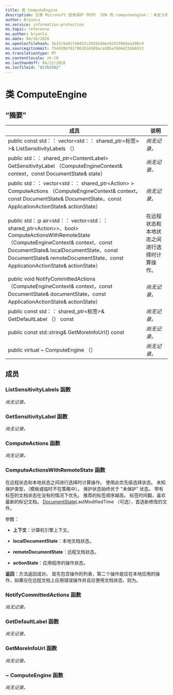 ```yaml
---
title: 类 ComputeEngine
description: 记录 Microsoft 信息保护（MIP） SDK 的 computeengine：：未定义的类。
author: BryanLa
ms.service: information-protection
ms.topic: reference
ms.author: bryanla
ms.date: 04/16/2020
ms.openlocfilehash: 3b33c9a91f40422c29282ddee9292f6bbbad90c9
ms.sourcegitcommit: f54920bf017902616589aca30baf6b64216b6913
ms.translationtype: MT
ms.contentlocale: zh-CN
ms.lasthandoff: 04/22/2020
ms.locfileid: "81763502"
---
```

# <a name="class-computeengine"></a>类 ComputeEngine 
  
## <a name="summary"></a>“摘要”
 成员                        | 说明                                
--------------------------------|---------------------------------------------
public const std：： vector\<std：： shared_ptr\<标签\> \>& ListSensitivityLabels （）  | _尚无记录。_
public std：： shared_ptr\<ContentLabel\> GetSensitivityLabel （ComputeEngineContext& context，const DocumentState& state）  | _尚无记录。_
public std：： vector\<std：： shared_ptr\<Action\> \> ComputeActions （ComputeEngineContext& context，const DocumentState& DocumentState，const ApplicationActionState& actionState）  | _尚无记录。_
public std：:p air\<std：： vector\<std：： shared_ptr\<Action\>\>、bool\> ComputeActionsWithRemoteState （ComputeEngineContext& context、const DocumentState& localDocumentState、const DocumentState& remoteDocumentState、const ApplicationActionState& actionState）  |  在远程状态和本地状态之间进行选择时计算操作。
public void NotifyCommittedActions （ComputeEngineContext& context，const DocumentState& documentState，const ApplicationActionState& actionState）  | _尚无记录。_
public const std：： shared_ptr\<标签\>& GetDefaultLabel （） const  | _尚无记录。_
public const std::string& GetMoreInfoUrl() const  | _尚无记录。_
public virtual ~ ComputeEngine （）  | _尚无记录。_
  
## <a name="members"></a>成员
  
### <a name="listsensitivitylabels-function"></a>ListSensitivityLabels 函数
_尚无记录。_

  
### <a name="getsensitivitylabel-function"></a>GetSensitivityLabel 函数
_尚无记录。_

  
### <a name="computeactions-function"></a>ComputeActions 函数
_尚无记录。_

  
### <a name="computeactionswithremotestate-function"></a>ComputeActionsWithRemoteState 函数
在远程状态和本地状态之间进行选择时计算操作。
使用此优先级选择状态。 未知保护类型，（模板或临时不在策略中）。 保护状态始终优于 "未保护" 状态。 带有标签的文档状态在没有的情况下优先。 推荐的标签顺序越高。 标签时间戳，喜欢最新的标记文档。 [DocumentState](class_mip_documentstate.md)LastModifiedTime （可选），首选新修改的文件。

参数：  
* **上下文**：计算机引擎上下文。 


* **localDocumentState**：本地文档状态。 


* **remoteDocumentState**：远程文档状态。 


* **actionState**：应用程序的操作状态。



  
**返回**：方法返回成对。 首先包含操作的列表，第二个操作是应在本地应用的操作，如果应在远程文档上应用错误操作并且应使用文档状态，则为。
  
### <a name="notifycommittedactions-function"></a>NotifyCommittedActions 函数
_尚无记录。_

  
### <a name="getdefaultlabel-function"></a>GetDefaultLabel 函数
_尚无记录。_

  
### <a name="getmoreinfourl-function"></a>GetMoreInfoUrl 函数
_尚无记录。_

  
### <a name="computeengine-function"></a>~ ComputeEngine 函数
_尚无记录。_
